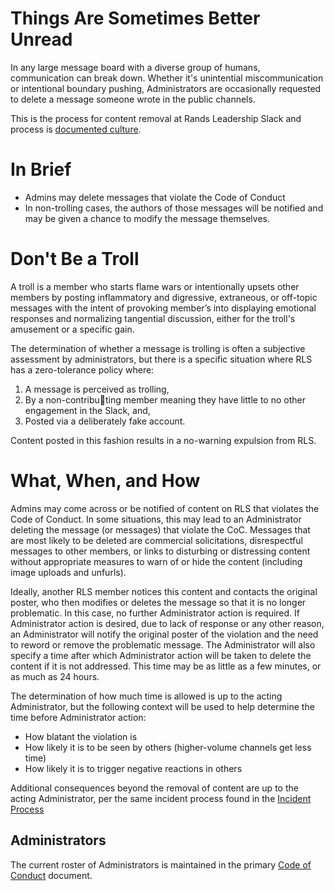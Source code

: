 # Things Are Sometimes Better Unread

In any large message board with a diverse group of humans, communication can break down.  Whether it's unintential miscommunication or intentional boundary pushing, Administrators are occasionally requested to delete a message someone wrote in the public channels.

This is the process for content removal at Rands Leadership Slack and process is [documented culture](http://randsinrepose.com/archives/the-process-myth/).

# In Brief

* Admins may delete messages that violate the Code of Conduct
* In non-trolling cases, the authors of those messages will be notified and may be given a chance to modify the message themselves.

# Don't Be a Troll

A troll is a member who starts flame wars or intentionally upsets other members by posting inflammatory and digressive, extraneous, or off-topic messages with the intent of provoking member’s into displaying emotional responses and normalizing tangential discussion, either for the troll's amusement or a specific gain.

The determination of whether a message is trolling is often a subjective assessment by administrators, but there is a specific situation where RLS has a zero-tolerance policy where:

1. A message is perceived as trolling,
2. By a non-contributing member meaning they have little to no other engagement in the Slack, and, 
3. Posted via a deliberately fake account.

Content posted in this fashion results in a no-warning expulsion from RLS.

# What, When, and How

Admins may come across or be notified of content on RLS that violates the Code of Conduct. In some situations, this may lead to an Administrator deleting the message (or messages) that violate the CoC. Messages that are most likely to be deleted are commercial solicitations, disrespectful messages to other members, or links to disturbing or distressing content without appropriate measures to warn of or hide the content (including image uploads and unfurls).

Ideally, another RLS member notices this content and contacts the original poster, who then modifies or deletes the message so that it is no longer problematic. In this case, no further Administrator action is required. If Administrator action is desired, due to lack of response or any other reason, an Administrator will notify the original poster of the violation and the need to reword or remove the problematic message. The Administrator will also specify a time after which Administrator action will be taken to delete the content if it is not addressed. This time may be as little as a few minutes, or as much as 24 hours.

The determination of how much time is allowed is up to the acting Administrator, but the following context will be used to help determine the time before Administrator action:
* How blatant the violation is
* How likely it is to be seen by others (higher-volume channels get less time)
* How likely it is to trigger negative reactions in others

Additional consequences beyond the removal of content are up to the acting Administrator, per the same incident process found in the [Incident Process](https://github.com/randsleadershipslack/documents-and-resources/blob/master/incident-process.md)

## Administrators

The current roster of Administrators is maintained in the primary [Code of Conduct](https://github.com/randsleadershipslack/documents-and-resources/blob/master/code-of-conduct.md) document.

